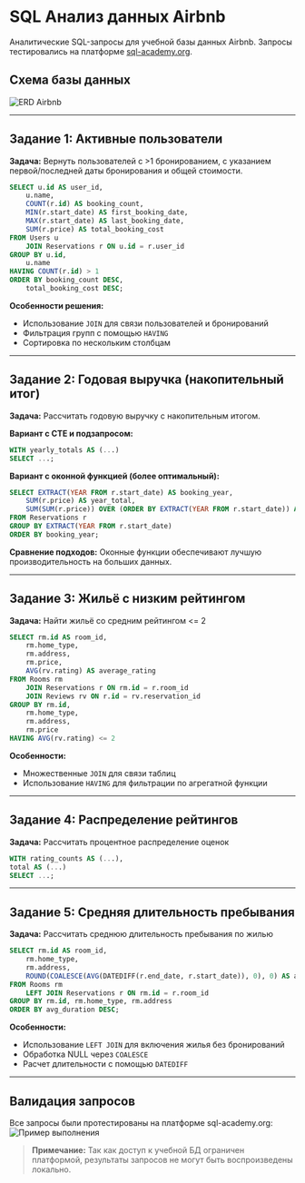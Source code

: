 # SQL Анализ данных Airbnb

Аналитические SQL-запросы для учебной базы данных Airbnb. Запросы тестировались на платформе [sql-academy.org](https://sql-academy.org/ru/sandbox).

## Схема базы данных
![ERD Airbnb](https://sql-academy.org/static/images/schema_ru.png)

---

## Задание 1: Активные пользователи
**Задача:** Вернуть пользователей с >1 бронированием, с указанием первой/последней даты бронирования и общей стоимости.

```sql
SELECT u.id AS user_id,
    u.name,
    COUNT(r.id) AS booking_count,
    MIN(r.start_date) AS first_booking_date,
    MAX(r.start_date) AS last_booking_date,
    SUM(r.price) AS total_booking_cost
FROM Users u
    JOIN Reservations r ON u.id = r.user_id
GROUP BY u.id,
    u.name
HAVING COUNT(r.id) > 1
ORDER BY booking_count DESC,
    total_booking_cost DESC;
```

**Особенности решения:**
- Использование `JOIN` для связи пользователей и бронирований
- Фильтрация групп с помощью `HAVING`
- Сортировка по нескольким столбцам

---

## Задание 2: Годовая выручка (накопительный итог)
**Задача:** Рассчитать годовую выручку с накопительным итогом.

**Вариант с CTE и подзапросом:**
```sql
WITH yearly_totals AS (...)
SELECT ...;
```

**Вариант с оконной функцией (более оптимальный):**
```sql
SELECT EXTRACT(YEAR FROM r.start_date) AS booking_year,
    SUM(r.price) AS year_total,
    SUM(SUM(r.price)) OVER (ORDER BY EXTRACT(YEAR FROM r.start_date)) AS cumulative_total
FROM Reservations r
GROUP BY EXTRACT(YEAR FROM r.start_date)
ORDER BY booking_year;
```

**Сравнение подходов:** Оконные функции обеспечивают лучшую производительность на больших данных.

---

## Задание 3: Жильё с низким рейтингом
**Задача:** Найти жильё со средним рейтингом <= 2

```sql
SELECT rm.id AS room_id,
    rm.home_type,
    rm.address,
    rm.price,
    AVG(rv.rating) AS average_rating
FROM Rooms rm
    JOIN Reservations r ON rm.id = r.room_id
    JOIN Reviews rv ON r.id = rv.reservation_id
GROUP BY rm.id,
    rm.home_type,
    rm.address,
    rm.price
HAVING AVG(rv.rating) <= 2
```

**Особенности:** 
- Множественные `JOIN` для связи таблиц
- Использование `HAVING` для фильтрации по агрегатной функции

---

## Задание 4: Распределение рейтингов
**Задача:** Рассчитать процентное распределение оценок

```sql
WITH rating_counts AS (...),
total AS (...)
SELECT ...;
```

---

## Задание 5: Средняя длительность пребывания
**Задача:** Рассчитать среднюю длительность пребывания по жилью

```sql
SELECT rm.id AS room_id,
    rm.home_type,
    rm.address,
    ROUND(COALESCE(AVG(DATEDIFF(r.end_date, r.start_date)), 0), 0) AS avg_duration
FROM Rooms rm
    LEFT JOIN Reservations r ON rm.id = r.room_id
GROUP BY rm.id, rm.home_type, rm.address
ORDER BY avg_duration DESC;
```

**Особенности:**
- Использование `LEFT JOIN` для включения жилья без бронирований
- Обработка NULL через `COALESCE`
- Расчет длительности с помощью `DATEDIFF`

---

## Валидация запросов
Все запросы были протестированы на платформе sql-academy.org:
![Пример выполнения](screenshot.png)

> **Примечание:** Так как доступ к учебной БД ограничен платформой, результаты запросов не могут быть воспроизведены локально.
